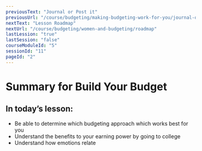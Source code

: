 ```yaml
---
previousText: "Journal or Post it"
previousUrl: "/course/budgeting/making-budgeting-work-for-you/journal-or-post-it"
nextText: "Lesson Roadmap"
nextUrl: "/course/budgeting/women-and-budgeting/roadmap"
lastLession: "true"
lastSession: "false"
courseModuleId: "5"
sessionId: "11"
pageId: "2"
---
```



# Summary for Build Your Budget
## In today’s lesson: 
- Be able to determine which budgeting approach which works best for you
- Understand the benefits to your earning power by going to college
- Understand how emotions relate 


